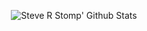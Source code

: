 <p align='center'>
   <img src="https://github-readme-stats-srstomp.vercel.app/api?username=srstomp&count_private=true&theme=gruvbox&show_icons=true" alt="Steve R Stomp' Github Stats"/>
 </p>

 
<!--
**srstomp/srstomp** is a ✨ _special_ ✨ repository because its `README.md` (this file) appears on your GitHub profile.

Here are some ideas to get you started:

- 🔭 I’m currently working on ...
- 🌱 I’m currently learning ...
- 👯 I’m looking to collaborate on ...
- 🤔 I’m looking for help with ...
- 💬 Ask me about ...
- 📫 How to reach me: ...
- 😄 Pronouns: ...
- ⚡ Fun fact: ...
-->
